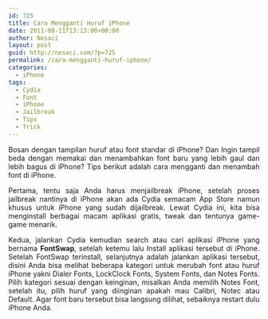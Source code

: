 ```yaml
---
id: 725
title: Cara Mengganti Huruf iPhone
date: 2011-08-11T13:13:00+00:00
author: Nesaci
layout: post
guid: http://nesaci.com/?p=725
permalink: /cara-mengganti-huruf-iphone/
categories:
  - iPhone
tags:
  - Cydia
  - Font
  - iPhone
  - Jailbreak
  - Tips
  - Trick
---
```

<p style="text-align: justify;">
  Bosan dengan tampilan huruf atau font standar di iPhone? Dan Ingin tampil beda dengan memakai dan menambahkan font baru yang lebih gaul dan lebih bagus di iPhone? Tips berikut adalah cara mengganti dan menambah font di iPhone.
</p>

<p style="text-align: justify;">
  Pertama, tentu saja Anda harus menjailbreak iPhone, setelah proses jailbreak nantinya di iPhone akan ada Cydia semacam App Store namun khusus untuk iPhone yang sudah dijailbreak. Lewat Cydia ini, kita bisa menginstall berbagai macam aplikasi gratis, tweak dan tentunya game-game menarik.
</p>

<p style="text-align: justify;">
  Kedua, jalankan Cydia kemudian search atau cari aplikasi iPhone yang bernama <strong>FontSwap</strong>, setelah ketemu lalu Install aplikasi tersebut di iPhone. Setelah FontSwap terinstall, selanjutnya adalah jalankan aplikasi tersebut, disini Anda bisa melihat beberapa kategori untuk merubah font atau huruf iPhone yakni Dialer Fonts, LockClock Fonts, System Fonts, dan Notes Fonts. Pilih kategori sesuai dengan keinginan, misalkan Anda memilih Notes Font, setelah itu, pilih huruf yang diinginan apakah mau Calibri, Notec atau Default. Agar font baru tersebut bisa langsung dilihat, sebaiknya restart dulu iPhone Anda.
</p>